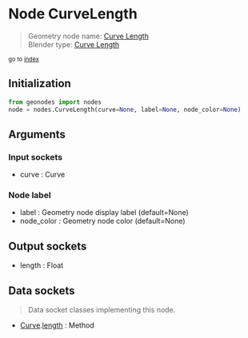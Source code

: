 
# Node CurveLength

> Geometry node name: [Curve Length](https://docs.blender.org/manual/en/latest/modeling/geometry_nodes/curve/curve_length.html)<br>
  Blender type: [Curve Length](https://docs.blender.org/api/current/bpy.types.GeometryNodeCurveLength.html)
  
<sub>go to [index](/docs/index.md)</sub>

## Initialization

```python
from geonodes import nodes
node = nodes.CurveLength(curve=None, label=None, node_color=None)
```



## Arguments


### Input sockets

- curve : Curve

### Node label

- label : Geometry node display label (default=None)
- node_color : Geometry node color (default=None)

## Output sockets

- length : Float

## Data sockets

> Data socket classes implementing this node.
  
  
- [Curve](/docs/sockets/Curve.md).[length](/docs/sockets/Curve.md#length) : Method
  
